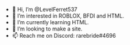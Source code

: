 - 👋 Hi, I’m @LevelFerret537
- 👀 I’m interested in ROBLOX, BFDI and HTML.
- 🌱 I’m currently learning HTML.
- 💞️ I’m looking to make a site.
- 📫 Reach me on Discord: rarebride#4696
